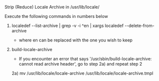 Strip (Reduce) Locale Archive in /usr/lib/locale/

Execute the following commands in numbers below

1) localedef --list-archive | grep -v -i ^en | xargs localedef --delete-from-archive

   - where en can be replaced with the one you wish to keep

2) build-locale-archive

   - If you encounter an error that says '/usr/sbin/build-locale-archive: cannot read archive header', go to step 2a) and repeat step 2

   2a) mv /usr/lib/locale/locale-archive /usr/lib/locale/locale-archive.tmpl






